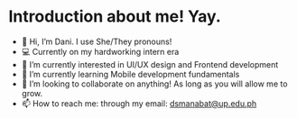 # Introduction about me! Yay.

- 👋 Hi, I’m Dani. I use She/They pronouns!
- 💻 Currently on my hardworking intern era
- 👀 I’m currently interested in UI/UX design and Frontend development
- 🌱 I’m currently learning Mobile development fundamentals
- 💞️ I’m looking to collaborate on anything! As long as you will allow me to grow.
- 📫 How to reach me: through my email: dsmanabat@up.edu.ph

<!---
semiking234/semiking234 is a ✨ special ✨ repository because its `README.md` (this file) appears on your GitHub profile.
You can click the Preview link to take a look at your changes.
--->
